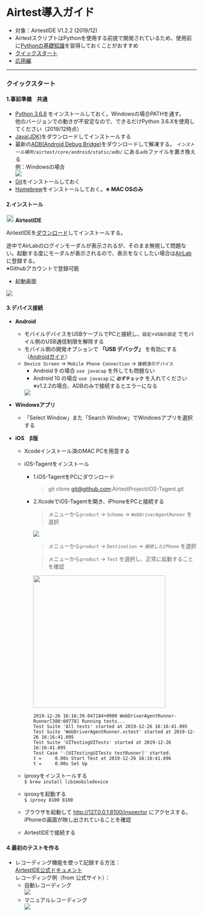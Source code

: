 # Airtest導入ガイド

- 対象：AirtestIDE V1.2.2 (2019/12)
- AirtestスクリプトはPythonを使用する前提で開発されているため、使用前に[Pythonの基礎知識](https://docs.python.org/ja/3.6/tutorial/index.html)を習得しておくことがおすすめ
- [クイックスタート](https://github.com/saisai-dan-shift/Airtest/tree/master/docs#%E3%82%AF%E3%82%A4%E3%83%83%E3%82%AF%E3%82%B9%E3%82%BF%E3%83%BC%E3%83%88)
- [応用編]()

---

### クイックスタート
  
#### 1.事前準備　共通
- [Python 3.6.8](https://www.python.org/downloads/release/python-368/) をインストールしておく。Windowsの場合PATHを通す。  
  他のバージョンでの動きが不安定なので、できるだけPython 3.6.Xを使用してください（2019/12時点）
- [Java(JDK)](https://www.oracle.com/technetwork/java/javase/downloads/jdk8-downloads-2133151.html)をダウンロードしてインストールする
- 最新の[ADB(Android Debug Bridge)](https://developer.android.com/studio/releases/platform-tools.html)をダウンロードして解凍する。
  *`インストール場所`*`/airtest/core/android/static/adb/` にある`adb`ファイルを置き換える  
  例：Windowsの場合  
  <img src="https://github.com/saisai-dan-shift/Airtest/blob/master/docs/img/Q_ADB.JPG"/>
- [Git](https://git-scm.com/)をインストールしておく
- [Homebrew](https://brew.sh/index_ja)をインストールしておく。**※ MAC OSのみ**

#### 2.インストール

<img src="http://airtest.netease.com/static/img/icon/48x48.png" width = "20" height = "20"/> **AirtestIDE**
  
AirtestIDEを[ダウンロード](http://airtest.netease.com/changelog.html)してインストールする。
  
途中でAirLabのログインモーダルが表示されるが、そのまま無視して問題ない。起動する度にモーダルが表示されるので、表示をなくしたい場合は[AirLab](https://airlab.163.com/)に登録する。  
※Githubアカウントで登録可能

- 起動画面  
<img src="https://github.com/saisai-dan-shift/Airtest/blob/master/docs/img/Q_start.JPG"/>
  
#### 3.デバイス接続

- **Android**
  - モバイルデバイスをUSBケーブルでPCと接続し、`設定`>`USBの設定` でモバイル側のUSB通信制限を解除する
  - モバイル側の開発オプションで **「USB デバッグ」** を有効にする（[Androidガイド](https://developer.android.com/studio/debug/dev-options.html#debugging)）
  - `Device Screen` -> `Mobile Phone Connection` -> `接続済のデバイス`  
    - Android 9 の場合 `use javacap` を外しても問題ない
    - Android 10 の場合 `use javacap` に **`必ずチェック`** を入れてください  
    ※v1.2.2の場合、ADBのみで接続するとエラーになる
    <img src="https://github.com/saisai-dan-shift/Airtest/blob/master/docs/img/Q_android_connect.gif"/>
    <br/>
- **Windowsアプリ**
   - 「Select Window」また「Search Window」でWindowsアプリを選択する  
  
- **iOS　β版**
  - Xcodeインストール済のMAC PCを用意する
  - iOS-Tagentをインストール
    - 1.iOS-TagentをPCにダウンロード
      > git clone git@github.com:AirtestProject/iOS-Tagent.git
    - 2.XcodeでiOS-Tagentを開き、iPhoneをPCと接続する
      > メニューから`product` -> `Scheme` -> `WebDriverAgentRunner` を選択
      <img src="https://github.com/saisai-dan-shift/Airtest/blob/master/docs/img/Q_iOSTagent.png"/>  

      > メニューから`product` -> `Destination` -> *`接続したiPhone`* を選択  
         
      > メニューから`product` -> `Test` を選択し、正常に起動することを確認  
      <img src="https://github.com/saisai-dan-shift/Airtest/blob/master/docs/img/Q_Xcode.png"  width = "350" />
        
      ```
      2019-12-26 16:16:39.047184+0900 WebDriverAgentRunner-Runner[380:60778] Running tests...
      Test Suite 'All tests' started at 2019-12-26 16:16:41.095
      Test Suite 'WebDriverAgentRunner.xctest' started at 2019-12-26 16:16:41.095
      Test Suite 'UITestingUITests' started at 2019-12-26 16:16:41.095
      Test Case '-[UITestingUITests testRunner]' started.
      t =     0.00s Start Test at 2019-12-26 16:16:41.096
      t =     0.00s Set Up
      ```
  - iproxyをインストールする  
    `$ brew install libimobiledevice`

  - iproxyを起動する  
    `$ iproxy 8100 8100`

  - ブラウザを起動して http://127.0.0.1:8100/inspector にアクセスする。iPhoneの画面が映し出されていることを確認

  - AirtestIDEで接続する
   
#### 4.最初のテストを作る

- レコーディング機能を使って記録する方法：  
  [AirtestIDE公式ドキュメント](http://airtest.netease.com/docs/docs_AirtestIDE-en_US/1_online_help/airtest_intro.html#recording-airtest-script-in-airtestide)  
  レコーディング例（from 公式サイト）：
  - 自動レコーディング  
    <img src="https://github.com/saisai-dan-shift/Airtest/blob/master/docs/img/airtest_auto_record.gif"/> 
  - マニュアルレコーディング  
    <img src="https://github.com/saisai-dan-shift/Airtest/blob/master/docs/img/airtest_manual_record.gif"/>
